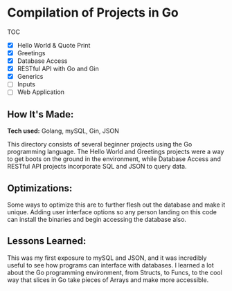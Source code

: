 # Compilation of Projects in Go

TOC

- [x] Hello World & Quote Print
- [x] Greetings
- [x] Database Access
- [x] RESTful API with Go and Gin
- [x] Generics
- [ ] Inputs
- [ ] Web Application

## How It's Made:

**Tech used:** Golang, mySQL, Gin, JSON

This directory consists of several beginner projects using the Go programming language. The Hello World and Greetings projects were a way to get boots on the ground in the environment, while Database Access and RESTful API projects incorporate SQL and JSON to query data.

## Optimizations:


Some ways to optimize this are to further flesh out the database and make it unique. Adding user interface options so any person landing on this code can install the binaries and begin accessing the database also.

## Lessons Learned:

This was my first exposure to mySQL and JSON, and it was incredibly useful to see how programs can interface with databases. I learned a lot about the Go programming environment, from Structs, to Funcs, to the cool way that slices in Go take pieces of Arrays and make more accessible.
